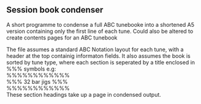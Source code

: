 ## Session book condenser

A short programme to condense a full ABC tunebooke into a shortened A5 version containing only the first line of each tune.
Could also be altered to create contents pages for an ABC tunebook 

The file assumes a standard ABC Notation layout for each tune, with a header at the top containig informaton fields.
It also assumes the book is sorted by tune type, where each section is seperated by a title enclosed in %%% symbols e.g:  
%%%%%%%%%%%%   
%%% 32 bar jigs %%%   
%%%%%%%%%%%%   
These section headings take up a page in condensed output.
